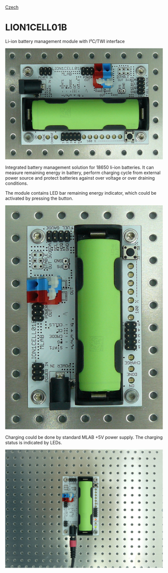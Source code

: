 
[Czech](./README.cs.md)
<!--- module --->
# LION1CELL01B
<!--- Emodule --->

<!--- subtitle --->Li-ion battery management module with I²C/TWI interface<!--- Esubtitle --->

![LION1CELL01B](/doc/img/LION1CELL01B_small.jpg)

<!--- description --->Integrated battery management solution for 18650 li-ion batteries. It can measure remaining energy in battery, perform charging cycle from external power source and protect batteries against over voltage or over draining conditions.<!--- Edescription --->

The module contains LED bar remaining energy indicator, which could be activated by pressing the button.

![LION1CELL01B](/doc/img/LION1CELL01B_off_big.jpg)

Charging could be done by standard MLAB +5V power supply. The charging status is indicated by LEDs.

![LION1CELL01B](/doc/img/LION1CELL01B_charge_big.jpg)
